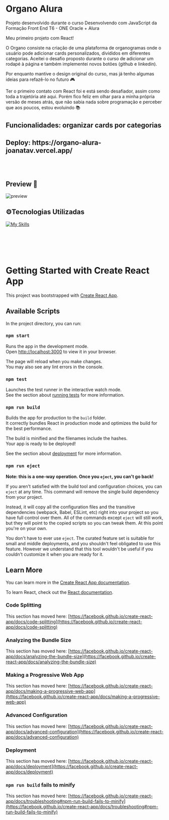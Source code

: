 # Organo Alura 

Projeto desenvolvido durante o curso Desenvolvendo com JavaScript da Formação Front End T6 - ONE Oracle + Alura

Meu primeiro projeto com React! 
<p> O Organo consiste na criação de uma plataforma de organogramas onde o usuário pode adicionar cards personalizados, divididos em diferentes categorias.
Aceitei o desafio proposto durante o curso de adicionar um rodapé à página e também implementei novos botões (github e linkedin). </p>

Por enquanto mantive o design original do curso, mas já tenho algumas ideias para refazê-lo no futuro 🎮

Ter o primeiro contato com React foi e está sendo desafiador, assim como toda a trajetória até aqui.
Porém fico feliz em olhar para a minha própria versão de meses atrás, que não sabia nada sobre programação e perceber que aos poucos, estou evoluindo 📚

<h2>Funcionalidades: organizar cards por categorias</h2>

<h2>Deploy: https://organo-alura-joanatav.vercel.app/ </h2> 

<br></br>

<h2>Preview 👀 </h2>

![preview](https://github.com/JoanaTav/Organo-alura/assets/157071427/61839adb-f392-4d15-98a7-7f7994175b81)



<h2>⚙️Tecnologias Utilizadas</h2>

[![My Skills](https://skillicons.dev/icons?i=react,html,css,js,vscode)](https://skillicons.dev)

<br></br>
<br></br>

# Getting Started with Create React App

This project was bootstrapped with [Create React App](https://github.com/facebook/create-react-app).

## Available Scripts

In the project directory, you can run:

### `npm start`

Runs the app in the development mode.\
Open [http://localhost:3000](http://localhost:3000) to view it in your browser.

The page will reload when you make changes.\
You may also see any lint errors in the console.

### `npm test`

Launches the test runner in the interactive watch mode.\
See the section about [running tests](https://facebook.github.io/create-react-app/docs/running-tests) for more information.

### `npm run build`

Builds the app for production to the `build` folder.\
It correctly bundles React in production mode and optimizes the build for the best performance.

The build is minified and the filenames include the hashes.\
Your app is ready to be deployed!

See the section about [deployment](https://facebook.github.io/create-react-app/docs/deployment) for more information.

### `npm run eject`

**Note: this is a one-way operation. Once you `eject`, you can't go back!**

If you aren't satisfied with the build tool and configuration choices, you can `eject` at any time. This command will remove the single build dependency from your project.

Instead, it will copy all the configuration files and the transitive dependencies (webpack, Babel, ESLint, etc) right into your project so you have full control over them. All of the commands except `eject` will still work, but they will point to the copied scripts so you can tweak them. At this point you're on your own.

You don't have to ever use `eject`. The curated feature set is suitable for small and middle deployments, and you shouldn't feel obligated to use this feature. However we understand that this tool wouldn't be useful if you couldn't customize it when you are ready for it.

## Learn More

You can learn more in the [Create React App documentation](https://facebook.github.io/create-react-app/docs/getting-started).

To learn React, check out the [React documentation](https://reactjs.org/).

### Code Splitting

This section has moved here: [https://facebook.github.io/create-react-app/docs/code-splitting](https://facebook.github.io/create-react-app/docs/code-splitting)

### Analyzing the Bundle Size

This section has moved here: [https://facebook.github.io/create-react-app/docs/analyzing-the-bundle-size](https://facebook.github.io/create-react-app/docs/analyzing-the-bundle-size)

### Making a Progressive Web App

This section has moved here: [https://facebook.github.io/create-react-app/docs/making-a-progressive-web-app](https://facebook.github.io/create-react-app/docs/making-a-progressive-web-app)

### Advanced Configuration

This section has moved here: [https://facebook.github.io/create-react-app/docs/advanced-configuration](https://facebook.github.io/create-react-app/docs/advanced-configuration)

### Deployment

This section has moved here: [https://facebook.github.io/create-react-app/docs/deployment](https://facebook.github.io/create-react-app/docs/deployment)

### `npm run build` fails to minify

This section has moved here: [https://facebook.github.io/create-react-app/docs/troubleshooting#npm-run-build-fails-to-minify](https://facebook.github.io/create-react-app/docs/troubleshooting#npm-run-build-fails-to-minify)
